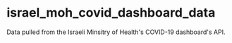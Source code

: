 # israel_moh_covid_dashboard_data
Data pulled from the Israeli Minsitry of Health's COVID-19 dashboard's API.
